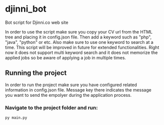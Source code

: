 # djinni_bot
Bot script for Djinni.co web site

In order to use the script make sure you copy your CV url from the HTML tree and placing it in config.json file. Then add a keyword such as "php", "java", "python" or etc. Also make sure to use one keyword to search at a time.
This script will be improved in future for extended functionalities. Right now it does not support multi keyword search and it does not memorize the applied jobs so be
aware of applying a job in multiple times.

## Running the project

In order to run the project make sure you have configured related information in config.json file. Message key there indicates the message you want to send the empolyer during the application process. 

### Navigate to the project folder and run:

```
py main.py
```




